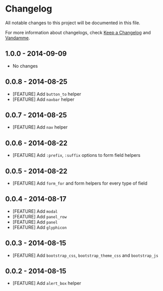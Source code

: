 # Changelog

All notable changes to this project will be documented in this file.

For more information about changelogs, check
[Keep a Changelog](http://keepachangelog.com) and
[Vandamme](http://tech-angels.github.io/vandamme).

## 1.0.0 - 2014-09-09

* No changes

## 0.0.8 - 2014-08-25

* [FEATURE] Add `button_to` helper
* [FEATURE] Add `navbar` helper

## 0.0.7 - 2014-08-25

* [FEATURE] Add `nav` helper

## 0.0.6 - 2014-08-22

* [FEATURE] Add `:prefix`, `:suffix` options to form field helpers

## 0.0.5 - 2014-08-22

* [FEATURE] Add `form_for` and form helpers for every type of field

## 0.0.4 - 2014-08-17

* [FEATURE] Add `modal`
* [FEATURE] Add `panel_row`
* [FEATURE] Add `panel`
* [FEATURE] Add `glyphicon`

## 0.0.3 - 2014-08-15

* [FEATURE] Add `bootstrap_css`, `bootstrap_theme_css` and `bootstrap_js`

## 0.0.2 - 2014-08-15

* [FEATURE] Add `alert_box` helper
